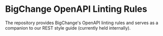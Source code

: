 ﻿# BigChange OpenAPI Linting Rules
The repository provides BigChange's OpenAPI linting rules and serves as a companion to our REST style guide (currently held internally). 
